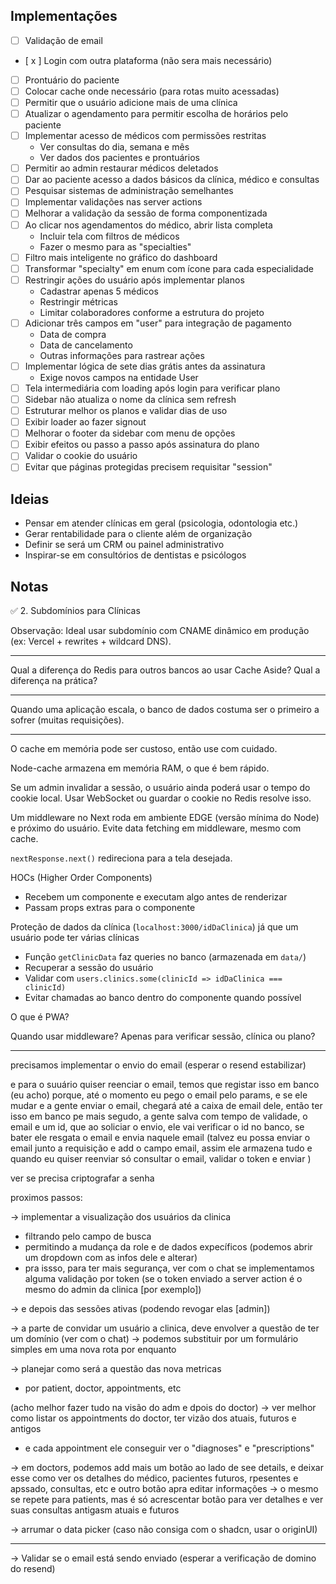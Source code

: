 ## Implementações

- [ ] Validação de email
- [ x ] Login com outra plataforma (não sera mais necessário)
- [ ] Prontuário do paciente
- [ ] Colocar cache onde necessário (para rotas muito acessadas)
- [ ] Permitir que o usuário adicione mais de uma clínica
- [ ] Atualizar o agendamento para permitir escolha de horários pelo paciente
- [ ] Implementar acesso de médicos com permissões restritas
  - Ver consultas do dia, semana e mês
  - Ver dados dos pacientes e prontuários
- [ ] Permitir ao admin restaurar médicos deletados
- [ ] Dar ao paciente acesso a dados básicos da clínica, médico e consultas
- [ ] Pesquisar sistemas de administração semelhantes
- [ ] Implementar validações nas server actions
- [ ] Melhorar a validação da sessão de forma componentizada
- [ ] Ao clicar nos agendamentos do médico, abrir lista completa
  - Incluir tela com filtros de médicos
  - Fazer o mesmo para as "specialties"
- [ ] Filtro mais inteligente no gráfico do dashboard
- [ ] Transformar "specialty" em enum com ícone para cada especialidade
- [ ] Restringir ações do usuário após implementar planos
  - Cadastrar apenas 5 médicos
  - Restringir métricas
  - Limitar colaboradores conforme a estrutura do projeto
- [ ] Adicionar três campos em "user" para integração de pagamento
  - Data de compra
  - Data de cancelamento
  - Outras informações para rastrear ações
- [ ] Implementar lógica de sete dias grátis antes da assinatura
  - Exige novos campos na entidade User
- [ ] Tela intermediária com loading após login para verificar plano
- [ ] Sidebar não atualiza o nome da clínica sem refresh
- [ ] Estruturar melhor os planos e validar dias de uso
- [ ] Exibir loader ao fazer signout
- [ ] Melhorar o footer da sidebar com menu de opções
- [ ] Exibir efeitos ou passo a passo após assinatura do plano
- [ ] Validar o cookie do usuário
- [ ] Evitar que páginas protegidas precisem requisitar "session"

## Ideias
- Pensar em atender clínicas em geral (psicologia, odontologia etc.)
- Gerar rentabilidade para o cliente além de organização
- Definir se será um CRM ou painel administrativo
- Inspirar-se em consultórios de dentistas e psicólogos

## Notas

✅ 2. Subdomínios para Clínicas

Observação: Ideal usar subdomínio com CNAME dinâmico em produção (ex: Vercel + rewrites + wildcard DNS).

---

Qual a diferença do Redis para outros bancos ao usar Cache Aside? Qual a diferença na prática?

----

Quando uma aplicação escala, o banco de dados costuma ser o primeiro a sofrer (muitas requisições).

----

O cache em memória pode ser custoso, então use com cuidado.

Node-cache armazena em memória RAM, o que é bem rápido.

Se um admin invalidar a sessão, o usuário ainda poderá usar o tempo do cookie local. Usar WebSocket ou guardar o cookie no Redis resolve isso.

Um middleware no Next roda em ambiente EDGE (versão mínima do Node) e próximo do usuário.
Evite data fetching em middleware, mesmo com cache.

`nextResponse.next()` redireciona para a tela desejada.

HOCs (Higher Order Components)
- Recebem um componente e executam algo antes de renderizar
- Passam props extras para o componente

Proteção de dados da clínica (`localhost:3000/idDaClinica`) já que um usuário pode ter várias clínicas
- Função `getClinicData` faz queries no banco (armazenada em `data/`)
- Recuperar a sessão do usuário
- Validar com `users.clinics.some(clinicId => idDaClinica === clinicId)`
- Evitar chamadas ao banco dentro do componente quando possível

O que é PWA?

Quando usar middleware? Apenas para verificar sessão, clínica ou plano?



--------------------------------------------
precisamos implementar o envio do email (esperar o resend estabilizar)

e para o suuário quiser reenciar o email, temos que registar isso em banco (eu acho) porque, até o momento eu pego o email pelo params, e se ele mudar e a gente enviar o email, chegará até a caixa de email dele, então ter isso em banco pe mais segudo, a gente salva com tempo de validade, o email e um id, que ao soliciar o envio, ele vai verificar o id no banco, se bater ele resgata o email e envia naquele email (talvez eu possa enviar o email junto a requisição e add o campo email, assim ele armazena tudo e quando eu quiser reenviar só consultar o email, validar o token e enviar )

ver se precisa criptografar a senha






proximos passos:


-> implementar a visualização dos usuários da clinica
  - filtrando pelo campo de busca
  - permitindo a mudança da role e de dados expecíficos (podemos abrir um dropdown com as infos dele e alterar)
  - pra issso, para ter mais segurança, ver com o chat se implementamos alguma validação por token (se o token enviado a server action é o mesmo do admin da clinica [por exemplo])

-> e depois das sessões ativas (podendo revogar elas [admin])

-> a parte de convidar um usuário a clinica, deve envolver a questão de ter um domínio (ver com o chat)
-> podemos substituir por um formulário simples em uma nova rota por enquanto


-> planejar como será a questão das nova metricas
  - por patient, doctor, appointments, etc

(acho melhor fazer tudo na visão do adm e dpois do doctor)
-> ver melhor como listar os appointments do doctor, ter vizão dos atuais, futuros e antigos
  - e cada appointment ele conseguir ver o "diagnoses" e "prescriptions"

-> em doctors, podemos add mais um botão ao lado de see details, e deixar esse como ver os detalhes do médico, pacientes futuros, rpesentes e apssado, consultas, etc e outro botão apra editar informações
-> o mesmo se repete para patients, mas é só acrescentar botão para ver detalhes e ver suas consultas antigasm atuais e futuros 

-> arrumar o data picker (caso não consiga com o shadcn, usar o originUI)

------------------
-> Validar se o email está sendo enviado (esperar a verificação de domino do resend)